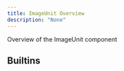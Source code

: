 ```yaml
---
title: ImageUnit Overview
description: "None"
---
```

Overview of the ImageUnit component
## Builtins